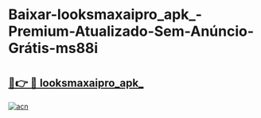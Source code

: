 # Baixar-looksmaxaipro_apk_-Premium-Atualizado-Sem-Anúncio-Grátis-ms88i

# <h2><a href="https://g5vylq.esa.edu.pl?src=looksmaxaipro_apk_&ref=ms88i">🔗👉 🔴 looksmaxaipro_apk_</a></h2>

[![acn](https://github.com/user-attachments/assets/0f9c940e-d8b0-45ae-aac7-cd30a18b3e1c)](https://g5vylq.esa.edu.pl?src=looksmaxaipro_apk_&ref=ms88i)

